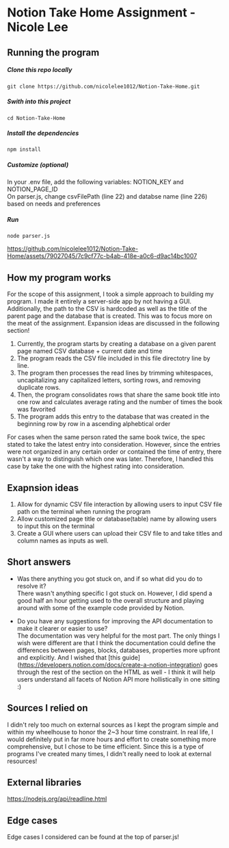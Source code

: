 # Notion Take Home Assignment - Nicole Lee

## Running the program

##### Clone this repo locally
`git clone https://github.com/nicolelee1012/Notion-Take-Home.git`
##### Swith into this project
`cd Notion-Take-Home`
##### Install the dependencies
`npm install`
##### Customize (optional)
In your .env file, add the following variables: NOTION_KEY and NOTION_PAGE_ID <br>
On parser.js, change csvFilePath (line 22) and databse name (line 226) based on needs and preferences
##### Run
`node parser.js`



https://github.com/nicolelee1012/Notion-Take-Home/assets/79027045/7c9cf77c-b4ab-418e-a0c6-d9ac14bc1007


## How my program works

For the scope of this assignment, I took a simple approach to building my program. I made it entirely a server-side app by not having a GUI. Additionally, the path to the CSV is hardcoded as well as the title of the parent page and the database that is created. This was to focus more on the meat of the assignment. Expansion ideas are discussed in the following section!

1. Currently, the program starts by creating a database on a given parent page named CSV database + current date and time
2. The program reads the CSV file included in this file directotry line by line.
3. The program then processes the read lines by trimming whitespaces, uncapitalizing any capitalized letters, sorting rows, and removing duplicate rows.
4. Then, the program consolidates rows that share the same book title into one row and calculates average rating and the number of times the book was favorited
5. The program adds this entry to the database that was created in the beginning row by row in a ascending alphebtical order

For cases when the same person rated the same book twice, the spec stated to take the latest entry into consideration. However, since the entries were not organized in any certain order or contained the time of entry, there wasn't a way to distinguish which one was later. Therefore, I handled this case by take the one with the highest rating into consideration. 

## Exapnsion ideas

1. Allow for dynamic CSV file interaction by allowing users to input CSV file path on the terminal when running the program
2. Allow customized page title or database(table) name by allowing users to input this on the terminal
3. Create a GUI where users can upload their CSV file to and take titles and column names as inputs as well.

## Short answers

- Was there anything you got stuck on, and if so what did you do to resolve it? <br>
  There wasn't anything specific I got stuck on. However, I did spend a good half an hour getting used to the overall structure and playing around with some of the example code provided by Notion.

- Do you have any suggestions for improving the API documentation to make it clearer or easier to use? <br>
  The documentation was very helpful for the most part. The only things I wish were different are that I think the documentation could define the differences between pages, blocks, databases, properties more upfront and explicitly. And I wished that [this guide] (https://developers.notion.com/docs/create-a-notion-integration) goes through the rest of the section on the HTML as well - I think it will help users understand all facets of Notion API more hollistically in one sitting :)
  

## Sources I relied on

I didn't rely too much on external sources as I kept the program simple and within my wheelhouse to honor the 2~3 hour time constraint. In real life, I would definitely put in far more hours and effort to create something more comprehensive, but I chose to be time efficient. Since this is a type of programs I've created many times, I didn't really need to look at external resources!

## External libraries 
https://nodejs.org/api/readline.html

## Edge cases

Edge cases I considered can be found at the top of parser.js!
